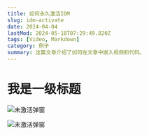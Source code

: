 ```yaml
---
title: 如何永久激活IDM
slug: idm-activate
date: 2024-04-04
lastMod: 2024-05-18T07:29:49.820Z
tags: [Video, Markdown]
category: 例子
summary: 这篇文章介绍了如何在文章中嵌入视频和代码。
---
```


# 我是一级标题

![未激活弹窗](/images/inactive.png)

<Image src="/images/inactive.png" alt="未激活弹窗" />
